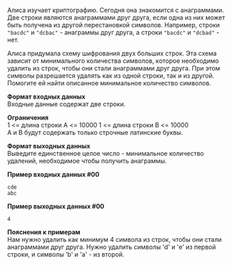 Алиса изучает криптографию. Сегодня она знакомится с анаграммами. Две строки являются анаграммами друг друга, если одна из них может быть получена из другой перестановкой символов. Например, строки `"bacdc"` и `"dcbac"` - анаграммы друг друга, а строки `"bacdc"` и `"dcbad"` - нет.

Алиса придумала схему шифрования двух больших строк. Эта схема зависит от минимального количества символов, которое необходимо удалить из строк, чтобы они стали анаграммами друг друга. При этом символы разрешается удалять как из одной строки, так и из другой. Помогите ей найти описанное минимальное количество символов.

**Формат входных данных**  
Входные данные содержат две строки.

**Ограничения**  
1 <= длина строки A <= 10000
1 <= длина строки B <= 10000  
A и B будут содержать только строчные латинские буквы.

**Формат выходных данных**  
Выведите единственное целое число - минимальное количество удалений, необходимое чтобы получить анаграммы.  

**Пример входных данных #00**  

    cde
    abc
    
**Пример выходных данных #00**  

    4
    
**Пояснения к примерам**  
Нам нужно удалить как минимум 4 символа из строк, чтобы они стали анаграммами друг друга. Нужно удалить символы 'd' и 'e' из первой строки, и символы 'b' и 'a' - из второй.  

